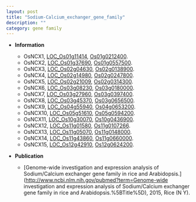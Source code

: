 ```yaml
---
layout: post
title: "Sodium-Calcium_exchanger_gene_family"
description: ""
category: gene family
---
```


* **Information**  
    + OsNCX1, [LOC_Os01g11414](http://rice.uga.edu/cgi-bin/ORF_infopage.cgi?orf=LOC_Os01g11414), [Os01g0212400](https://rapdb.dna.affrc.go.jp/locus/?name=Os01g0212400).
    + OsNCX2, [LOC_Os01g37690](http://rice.uga.edu/cgi-bin/ORF_infopage.cgi?orf=LOC_Os01g37690), [Os01g0557500](https://rapdb.dna.affrc.go.jp/locus/?name=Os01g0557500).
    + OsNCX3, [LOC_Os02g04630](http://rice.uga.edu/cgi-bin/ORF_infopage.cgi?orf=LOC_Os02g04630), [Os02g0138900](https://rapdb.dna.affrc.go.jp/locus/?name=Os02g0138900).
    + OsNCX4, [LOC_Os02g14980](http://rice.uga.edu/cgi-bin/ORF_infopage.cgi?orf=LOC_Os02g14980), [Os02g0247800](https://rapdb.dna.affrc.go.jp/locus/?name=Os02g0247800).
    + OsNCX5, [LOC_Os02g21009](http://rice.uga.edu/cgi-bin/ORF_infopage.cgi?orf=LOC_Os02g21009), [Os02g0314300](https://rapdb.dna.affrc.go.jp/locus/?name=Os02g0314300).
    + OsNCX6, [LOC_Os03g08230](http://rice.uga.edu/cgi-bin/ORF_infopage.cgi?orf=LOC_Os03g08230), [Os03g0180000](https://rapdb.dna.affrc.go.jp/locus/?name=Os03g0180000).
    + OsNCX7, [LOC_Os03g27960](http://rice.uga.edu/cgi-bin/ORF_infopage.cgi?orf=LOC_Os03g27960), [Os03g0397400](https://rapdb.dna.affrc.go.jp/locus/?name=Os03g0397400).
    + OsNCX8, [LOC_Os03g45370](http://rice.uga.edu/cgi-bin/ORF_infopage.cgi?orf=LOC_Os03g45370), [Os03g0656500](https://rapdb.dna.affrc.go.jp/locus/?name=Os03g0656500).
    + OsNCX9, [LOC_Os04g55940](http://rice.uga.edu/cgi-bin/ORF_infopage.cgi?orf=LOC_Os04g55940), [Os04g0653200](https://rapdb.dna.affrc.go.jp/locus/?name=Os04g0653200).
    + OsNCX10, [LOC_Os05g51610](http://rice.uga.edu/cgi-bin/ORF_infopage.cgi?orf=LOC_Os05g51610), [Os05g0594200](https://rapdb.dna.affrc.go.jp/locus/?name=Os05g0594200).
    + OsNCX11, [LOC_Os10g30070](http://rice.uga.edu/cgi-bin/ORF_infopage.cgi?orf=LOC_Os10g30070), [Os10g0436900](https://rapdb.dna.affrc.go.jp/locus/?name=Os10g0436900).
    + OsNCX12, [LOC_Os11g01580](http://rice.uga.edu/cgi-bin/ORF_infopage.cgi?orf=LOC_Os11g01580), [Os11g0107266](https://rapdb.dna.affrc.go.jp/locus/?name=Os11g0107266).
    + OsNCX13, [LOC_Os11g05070](http://rice.uga.edu/cgi-bin/ORF_infopage.cgi?orf=LOC_Os11g05070), [Os11g0148000](https://rapdb.dna.affrc.go.jp/locus/?name=Os11g0148000).
    + OsNCX14, [LOC_Os11g43860](http://rice.uga.edu/cgi-bin/ORF_infopage.cgi?orf=LOC_Os11g43860), [Os11g0660000](https://rapdb.dna.affrc.go.jp/locus/?name=Os11g0660000).
    + OsNCX15, [LOC_Os12g42910](http://rice.uga.edu/cgi-bin/ORF_infopage.cgi?orf=LOC_Os12g42910), [Os12g0624200](https://rapdb.dna.affrc.go.jp/locus/?name=Os12g0624200).

* **Publication**  
    + [Genome-wide investigation and expression analysis of Sodium/Calcium exchanger gene family in rice and Arabidopsis.](http://www.ncbi.nlm.nih.gov/pubmed?term=Genome-wide investigation and expression analysis of Sodium/Calcium exchanger gene family in rice and Arabidopsis.%5BTitle%5D), 2015, Rice (N Y).



